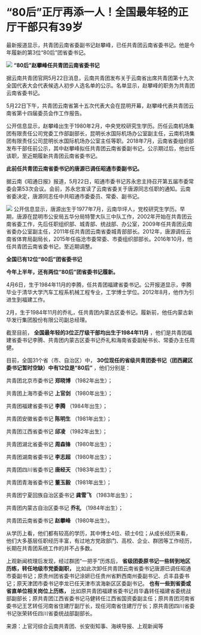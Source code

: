# “80后”正厅再添一人！全国最年轻的正厅干部只有39岁

最新报道显示，共青团云南省委副书记赵攀峰，已任共青团云南省委书记。他是今年履新的第3位“80后”团省委书记。

![](https://inews.gtimg.com/om_bt/Oj1QjCBEdD9q4C4jeoSUdWfrHBn7sAeNFPbj6MZ-3sk44AA/1000)
**“80后”赵攀峰任共青团云南省委书记**

据云南共青团官网5月22日消息，云南共青团发布关于云南省出席共青团第十九次全国代表大会代表候选人初步人选名单的公示。名单显示，赵攀峰的职务为共青团云南省委书记。

5月22日下午，共青团云南省第十五次代表大会在昆明开幕，赵攀峰代表共青团云南省第十四届委员会作工作报告。

公开信息显示，赵攀峰出生于1980年2月，中央党校研究生学历。历任云南机场集团有限责任公司党委工作部副部长，昆明长水国际机场办公室副主任，云南机场集团有限责任公司昆明长水国际机场办公室主任等职。2018年7月，云南省委组织部发布干部任前公示，其中赵攀峰拟任共青团云南省委副书记。公示期过后，他出任该职，至近期履新共青团云南省委书记。

**此前任共青团云南省委书记的唐源已调任昭通市委副书记。**

据云南《昭通日报》报道，5月22日，昭通市委书记苏永忠主持召开第五届市委常委会第53次会议。会前，苏永忠宣读了云南省委关于唐源同志任职的通知。云南省委决定，唐源同志任中共昭通市委委员、常委、副书记。

![](https://inews.gtimg.com/om_bt/Ovtt-lebh1VjZKyTdVjczctQo8GdNXTk7FlFYKO5GYZoAAA/1000)
公开信息显示，唐源出生于1977年7月，云南华坪人，党校研究生学历。早期，唐源在昆明市公安局五华分局特警大队三中队工作，2002年开始在共青团云南省委工作，先后任职组织部、城青部、统战部、办公室，2009年任共青团云南省委办公室副主任，2011年任共青团云南省委城青部部长。2012年，唐源调任云南省体育局副局长，2015年任临沧市委常委、市委组织部部长。2016年10月，他任共青团云南省委书记，至近期调整。

**全国已有12位“80后”团省委书记**

**今年上半年，还有两位“80后”团省委书记履新。**

4月6日，生于1984年11月的李腾，任共青团福建省委书记。公开报道显示，李腾毕业于清华大学汽车工程系机械工程专业，工学博士学位。2012年8月，他作为引进生到福建工作。

2月，生于1984年11月的乔礼，任共青团内蒙古区委书记。履新前，他任内蒙古新华发行集团股份有限公司副总经理。

截至目前， **全国最年轻的3位正厅级干部均出生于1984年11月**
，他们是共青团福建省委书记李腾、共青团内蒙古区委书记乔礼和海南省委副秘书长、常委办主任周健。

目前，全国31个省（市、自治区）中， **30位现任的省级共青团委书记（团西藏区委书记暂时空缺）中有12位是“80后”** ，他们分别是：

共青团北京市委书记 **郑晓博** （1982年出生）；

共青团上海市委书记 **上官剑** （1980年出生）；

共青团福建省委书记 **李腾** （1984年出生）；

共青团安徽省委书记 **陈明生** （1981年出生）；

共青团江西省委书记 **邱凌** （1982年出生）；

共青团湖北省委书记 **周森锋** （1980年出生）；

共青团湖南省委书记 **李志超** （1980年出生）；

共青团四川省委书记 **唐经天** （1983年出生）；

共青团青海省委书记 **董玉毅** （1981年出生）；

共青团宁夏回族自治区委书记 **龚雪飞** （1983年出生）；

共青团内蒙古自治区委书记 **乔礼** （1984年出生）；

共青团云南省委书记 **赵攀峰** （1980年出生）。

从学历上看，他们都有较高的学历，其中博士4位、硕士6位；从成长经历来看，他们大多基层任职经历丰富，有过地方党政部门、高校、企业、群团等工作经历，长期在共青团系统工作的并不占多数。

上观新闻梳理后发现，经过群团“一把手”历炼后， **省级团委原书记一些转到地区历练，转任地级市党委副职，**
比如此次卸任共青团云南省委书记唐源已调任昭通市委副书记；原贵州团省委书记涂妍已任贵州省黔西南州委副书记、贞丰县委书记；原天津团市委书记李龙已任天津市滨海新区区委副书记。
**也有一些到省委或省直单位相关岗位上历练，**
比如原共青团福建省委书记肖华鑫转任福建省委统战部副部长；原共青团江西省委书记马健转任江西省国资委副主任；原共青团河南省委书记王艺转任河南省住建厅副厅长，现任河南省住建厅厅长；原共青团四川省委书记张荣转任四川省委统战部副部长。

来源：上官河综合云南共青团、长安街知事、海峡导报、上观新闻等

